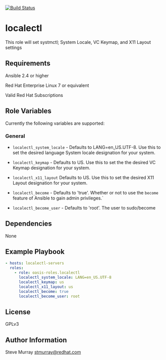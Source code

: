 [![Build Status](https://travis-ci.org/oasis-roles/localectl.svg?branch=master)](https://travis-ci.org/oasis-roles/localectl)

localectl
===========

This role will set systmctl; System Locale, VC Keymap, and X11 Layout settings

Requirements
------------

Ansible 2.4 or higher

Red Hat Enterprise Linux 7 or equivalent

Valid Red Hat Subscriptions

Role Variables
--------------

Currently the following variables are supported:

### General

* `localectl_system_locale` - Defaults to LANG=en_US.UTF-8. Use this to set the desired language System locale designation for your system.

* `localectl_keymap` - Defaults to US.  Use this to set the the desired VC Keymap designation for your system.

* `localectl_x11_layout` Defaults to US.  Use this to set the desired X11 Layout designation for your system.

* `localectl_become` - Defaults to 'true'.  Whether or not to use the    `become` feature of Ansible to gain admin privileges.`

* `localectl_become_user` - Defaults to 'root'.  The user to sudo/become

Dependencies
------------

None

Example Playbook
----------------

```yaml
- hosts: localectl-servers
  roles:
    - role: oasis-roles.localectl
      localectl_system_locale: LANG=en_US.UTF-8
      localectl_keymap: us
      localectl_x11_layout: us
      localectl_become: true
      localectl_become_user: root
```

License
-------

GPLv3

Author Information
------------------

Steve Murray <stmurray@redhat.com>
